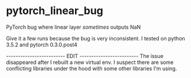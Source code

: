 # pytorch_linear_bug
PyTorch bug where linear layer *sometimes* outputs NaN

Give it a few runs because the bug is very inconsistent.
I tested on python 3.5.2 and pytorch 0.3.0.post4

------------------------- EDIT -------------------------
The issue disappeared after I rebuilt a new virtual env. I suspect there are some conflicting libraries under the hood with some other libraries I'm using.
